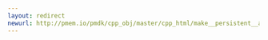 ```yaml
---
layout: redirect
newurl: http://pmem.io/pmdk/cpp_obj/master/cpp_html/make__persistent__array_8hpp.html
---
```

